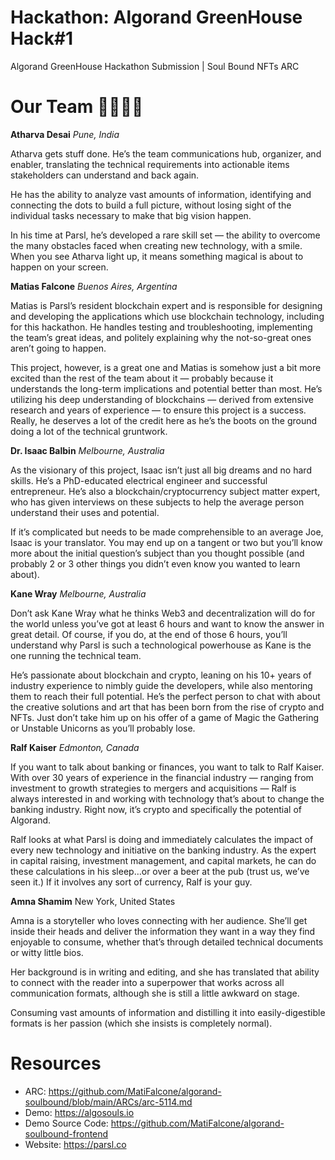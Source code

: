 # Hackathon: Algorand GreenHouse Hack#1
Algorand GreenHouse Hackathon Submission | Soul Bound NFTs ARC

# Our Team 🦸‍♂️🦸‍♀️

**Atharva Desai**
*Pune, India*

Atharva gets stuff done. He’s the team communications hub, organizer, and enabler, translating the technical requirements into actionable items stakeholders can understand and back again. 

He has the ability to analyze vast amounts of information, identifying and connecting the dots to build a full picture, without losing sight of the individual tasks necessary to make that big vision happen.

In his time at Parsl, he’s developed a rare skill set — the ability to overcome the many obstacles faced when creating new technology, with a smile. When you see Atharva light up, it means something magical is about to happen on your screen.

**Matias Falcone**
*Buenos Aires, Argentina*

Matias is Parsl’s resident blockchain expert and is responsible for designing and developing the applications which use blockchain technology, including for this hackathon. He handles testing and troubleshooting, implementing the team’s great ideas, and politely explaining why the not-so-great ones aren’t going to happen.

This project, however, is a great one and Matias is somehow just a bit more excited than the rest of the team about it — probably because it understands the long-term implications and potential better than most. He’s utilizing his deep understanding of blockchains — derived from extensive research and years of experience — to ensure this project is a success. Really, he deserves a lot of the credit here as he’s the boots on the ground doing a lot of the technical gruntwork.

**Dr. Isaac Balbin**
*Melbourne, Australia*

As the visionary of this project, Isaac isn’t just all big dreams and no hard skills. He’s a PhD-educated electrical engineer and successful entrepreneur. He’s also a blockchain/cryptocurrency subject matter expert, who has given interviews on these subjects to help the average person understand their uses and potential. 

If it’s complicated but needs to be made comprehensible to an average Joe, Isaac is your translator. You may end up on a tangent or two but you’ll know more about the initial question’s subject than you thought possible (and probably 2 or 3 other things you didn’t even know you wanted to learn about).

**Kane Wray**
*Melbourne, Australia*

Don’t ask Kane Wray what he thinks Web3 and decentralization will do for the world unless you’ve got at least 6 hours and want to know the answer in great detail. Of course, if you do, at the end of those 6 hours, you’ll understand why Parsl is such a technological powerhouse as Kane is the one running the technical team.

He’s passionate about blockchain and crypto, leaning on his 10+ years of industry experience to nimbly guide the developers, while also mentoring them to reach their full potential. He’s the perfect person to chat with about the creative solutions and art that has been born from the rise of crypto and NFTs.  Just don’t take him up on his offer of a game of Magic the Gathering or Unstable Unicorns as you’ll probably lose.

**Ralf Kaiser**
*Edmonton, Canada*

If you want to talk about banking or finances, you want to talk to Ralf Kaiser.  With over 30 years of experience in the financial industry — ranging from investment to growth strategies to mergers and acquisitions — Ralf is always interested in and working with technology that’s about to change the banking industry.  Right now, it’s crypto and specifically the potential of Algorand. 

Ralf looks at what Parsl is doing and immediately calculates the impact of every new technology and initiative on the banking industry. As the expert in capital raising, investment management, and capital markets, he can do these calculations in his sleep…or over a beer at the pub (trust us, we’ve seen it.) If it involves any sort of currency, Ralf is your guy.

**Amna Shamim**
New York, United States

Amna is a storyteller who loves connecting with her audience. She’ll get inside their heads and deliver the information they want in a way they find enjoyable to consume, whether that’s through detailed technical documents or witty little bios. 

Her background is in writing and editing, and she has translated that ability to connect with the reader into a superpower that works across all communication formats, although she is still a little awkward on stage.

Consuming vast amounts of information and distilling it into easily-digestible formats is her passion (which she insists is completely normal).

# Resources

- ARC: https://github.com/MatiFalcone/algorand-soulbound/blob/main/ARCs/arc-5114.md
- Demo: https://algosouls.io
- Demo Source Code: https://github.com/MatiFalcone/algorand-soulbound-frontend
- Website: https://parsl.co
